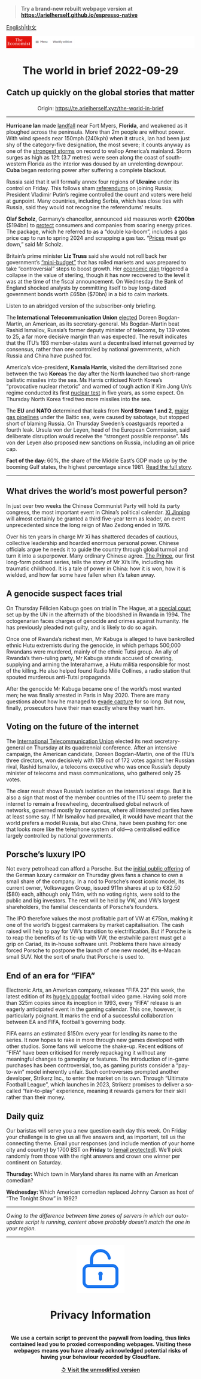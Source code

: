 > **Try a brand-new rebuilt webpage version at https://arielherself.github.io/espresso-native**

[English](https://github.com/arielherself/espresso/blob/main/README.md)|[中文](https://github-com.translate.goog/arielherself/espresso/blob/main/README.md?_x_tr_sl=en&_x_tr_tl=zh-CN&_x_tr_hl=zh-CN&_x_tr_pto=wapp)



![The Economist](menubar.png)

# <p align="center">The world in brief 2022-09-29</p>

## <p align="center">Catch up quickly on the global stories that matter</p>

<p align="center">Origin: <a href="https://te.arielherself.xyz/the-world-in-brief">https://te.arielherself.xyz/the-world-in-brief</a><hr>

<strong>Hurricane Ian</strong> made [landfall](https://te.arielherself.xyz/united-states/2022/09/29/hurricane-ian-pummels-florida) near Fort Myers, <strong>Florida</strong>, and weakened as it ploughed across the peninsula. More than 2m people are without power. With wind speeds near 150mph (240kph) when it struck, Ian had been just shy of the category-five designation, the most severe; it counts anyway as one of the [strongest storms](https://te.arielherself.xyz/the-economist-explains/2022/06/01/why-this-atlantic-hurricane-season-is-predicted-to-be-unusually-stormy) on record to wallop America’s mainland. Storm surges as high as 12ft (3.7 metres) were seen along the coast of south-western Florida as the interior was doused by an unrelenting downpour. <strong>Cuba </strong>began restoring power after suffering a complete blackout.

Russia said that it will formally annex four regions of <strong>Ukraine</strong> under its control on Friday. This follows sham [referendums](https://te.arielherself.xyz/europe/2022/09/27/vladimir-putin-stages-four-fake-referendums-in-occupied-ukraine) on joining Russia; President Vladimir Putin’s regime controlled the count and voters were held at gunpoint. Many countries, including Serbia, which has close ties with Russia, said they would not recognise the referendums’ results.

<strong>Olaf Scholz</strong>, Germany’s chancellor, announced aid measures worth <strong>€200bn</strong> ($194bn) to [protect](https://te.arielherself.xyz/graphic-detail/2022/09/27/the-wrong-way-to-solve-europes-energy-crisis) consumers and companies from soaring energy prices. The package, which he referred to as a “double ka-boom”, includes a gas price cap to run to spring 2024 and scrapping a gas tax. “[Prices](https://te.arielherself.xyz/europe/2022/09/29/europes-next-energy-crunch) must go down,” said Mr Scholz.

Britain’s prime minister <strong>Liz Truss</strong> said she would not roll back her government’s [“mini-budget”](https://te.arielherself.xyz/britain/2022/09/27/the-fallout-from-kwasi-kwartengs-mini-budget-continues) that has roiled markets and was prepared to take “controversial” steps to boost growth. Her [economic plan](https://te.arielherself.xyz/britain/2022/09/23/britains-chancellor-offers-up-a-reckless-budget-fiscally-and-politically) triggered a collapse in the value of sterling, though it has now recovered to the level it was at the time of the fiscal announcement. On Wednesday the Bank of England shocked analysts by committing itself to buy long-dated government bonds worth £65bn ($70bn) in a bid to calm markets.

Listen to an abridged version of the subscriber-only briefing.

The<strong> International Telecommunication Union</strong> [elected](https://te.arielherself.xyz/international/2022/09/20/an-election-that-could-make-the-global-internet-safer-for-autocrats) Doreen Bogdan-Martin, an American, as its secretary-general. Ms Bogdan-Martin beat Rashid Ismailov, Russia’s former deputy minister of telecoms, by 139 votes to 25, a far more decisive margin than was expected. The result indicates that the ITU’s 193 member-states want a decentralised internet governed by consensus, rather than one controlled by national governments, which Russia and China have pushed for.

America’s vice-president, <strong>Kamala Harris</strong>, visited the demilitarised zone between the two <strong>Koreas</strong> the day after the North launched two short-range ballistic missiles into the sea. Ms Harris criticised North Korea’s “provocative nuclear rhetoric” and warned of tough action if Kim Jong Un’s regime conducted its first [nuclear test](https://te.arielherself.xyz/asia/2022/04/07/north-korea-is-testing-icbms-again-nuclear-weapons-may-be-next) in five years, as some expect. On Thursday North Korea fired two more missiles into the sea.

The <strong>EU</strong> and <strong>NATO</strong> determined that leaks from <strong>Nord Stream 1 and 2</strong>, [major gas pipelines](https://te.arielherself.xyz/europe/2022/02/22/the-west-imposes-swift-sanctions-on-russia-can-they-stop-a-war) under the Baltic sea, were caused by sabotage, but stopped short of blaming Russia. On Thursday Sweden’s coastguards reported a fourth leak. Ursula von der Leyen, head of the European Commission, said deliberate disruption would receive the “strongest possible response”. Ms von der Leyen also proposed new sanctions on Russia, including an oil price cap.

<strong>Fact of the day: </strong>60%, the share of the Middle East’s GDP made up by the booming Gulf states, the highest percentage since 1981. [Read the full story](https://te.arielherself.xyz/leaders/2022/09/22/an-energy-crisis-and-geopolitics-are-creating-a-new-look-gulf).

----------

## What drives the world’s most powerful person?

In just over two weeks the Chinese Communist Party will hold its party congress, the most important event in China’s political calendar. [Xi Jinping](https://te.arielherself.xyz/the-economist-reads/2022/09/22/what-to-read-to-understand-xi-jinping) will almost certainly be granted a third five-year term as leader, an event unprecedented since the long reign of Mao Zedong ended in 1976.

Over his ten years in charge Mr Xi has shattered decades of cautious, collective leadership and hoarded enormous personal power. Chinese officials argue he needs it to guide the country through global turmoil and turn it into a superpower. Many ordinary Chinese agree. [The Prince](https://te.arielherself.xyz/podcasts/2022/09/28/1-redder-than-red), our first long-form podcast series, tells the story of Mr Xi’s life, including his traumatic childhood. It is a tale of power in China: how it is won, how it is wielded, and how far some have fallen when it’s taken away.

## A genocide suspect faces trial

On Thursday Félicien Kabuga goes on trial in The Hague, at a [special court](https://te.arielherself.xyz/international/2021/01/02/laws-to-catch-human-rights-abusers-are-growing-teeth) set up by the UN in the aftermath of the bloodshed in Rwanda in 1994. The octogenarian faces charges of genocide and crimes against humanity. He has previously pleaded not guilty, and is likely to do so again. 

Once one of Rwanda’s richest men, Mr Kabuga is alleged to have bankrolled ethnic Hutu extremists during the genocide, in which perhaps 500,000 Rwandans were murdered, mainly of the ethnic Tutsi group. An ally of Rwanda’s then-ruling party, Mr Kabuga stands accused of creating, supplying and arming the Interahamwe, a Hutu militia responsible for most of the killing. He also helped found Radio Mille Collines, a radio station that spouted murderous anti-Tutsi propaganda.

After the genocide Mr Kabuga became one of the world’s most wanted men; he was finally arrested in Paris in May 2020. There are many questions about how he managed to [evade capture](https://te.arielherself.xyz/middle-east-and-africa/2020/05/21/felicien-kabuga-africas-most-wanted-man-is-arrested) for so long. But now, finally, prosecutors have their man exactly where they want him.

## Voting on the future of the internet

The [International Telecommunication Union](https://te.arielherself.xyz/international/2022/09/20/an-election-that-could-make-the-global-internet-safer-for-autocrats) elected its next secretary-general on Thursday at its quadrennial conference. After an intensive campaign, the American candidate, Doreen Bogdan-Martin, one of the ITU’s three directors, won decisively with 139 out of 172 votes against her Russian rival, Rashid Ismailov, a telecoms executive who was once Russia’s deputy minister of telecoms and mass communications, who gathered only 25 votes.

The clear result shows Russia’s isolation on the international stage. But it is also a sign that most of the member countries of the ITU seem to prefer the internet to remain a freewheeling, decentralised global network of networks, governed mostly by consensus, where all interested parties have at least some say. If Mr Ismailov had prevailed, it would have meant that the world prefers a model Russia, but also China, have been pushing for: one that looks more like the telephone system of old—a centralised edifice largely controlled by national governments.

## Porsche’s luxury IPO

Not every petrolhead can afford a Porsche. But the [initial public offering](https://te.arielherself.xyz/business/2022/09/22/porsche-goes-to-market) of the German luxury carmaker on Thursday gives fans a chance to own a small share of the company. In a nod to Porsche’s most iconic model, its current owner, Volkswagen Group, issued 911m shares at up to €82.50 ($80) each, although only 114m, with no voting rights, were sold to the public and big investors. The rest will be held by VW, and VW’s largest shareholders, the familial descendants of Porsche’s founders.

The IPO therefore values the most profitable part of VW at €75bn, making it one of the world’s biggest carmakers by market capitalisation. The cash raised will help to pay for VW’s transition to electrification. But if Porsche is to reap the benefits of its tie-up with VW, the erstwhile parent must get a grip on Cariad, its in-house software unit. Problems there have already forced Porsche to postpone the launch of one new model, its e-Macan small SUV. Not the sort of snafu that Porsche is used to.

## End of an era for “FIFA”

Electronic Arts, an American company, releases “FIFA 23” this week, the latest edition of its [hugely popular](https://te.arielherself.xyz/international/2020/06/27/the-pandemic-has-accelerated-the-growth-of-e-sports) football video game. Having sold more than 325m copies since its inception in 1993, every “FIFA” release is an eagerly anticipated event in the gaming calendar. This one, however, is particularly poignant. It marks the end of a successful collaboration between EA and FIFA, football’s governing body. 

FIFA earns an estimated $150m every year for lending its name to the series. It now hopes to rake in more through new games developed with other studios. Some fans will welcome the shake-up. Recent editions of “FIFA” have been criticised for merely repackaging it without any meaningful changes to gameplay or features. The introduction of in-game purchases has been controversial, too, as gaming purists consider a “pay-to-win” model inherently unfair. Such controversies prompted another developer, Strikerz Inc., to enter the market on its own. Through “Ultimate Football League”, which launches in 2023, Strikerz promises to deliver a so-called “fair-to-play” experience, meaning it rewards gamers for their skill rather than their money. 

## Daily quiz

Our baristas will serve you a new question each day this week. On Friday your challenge is to give us all five answers and, as important, tell us the connecting theme. Email your responses (and include mention of your home city and country) by 1700 BST on <strong>Friday</strong> to [<span class="__cf_email__" data-cfemail="1e4f6b77645b6d6e6c7b6d6d715e7b7d71707173776d6a307d7173">[email&#160;protected]</span>](https://mail.google.com/mail/?view=cm&amp;fs=1&amp;tf=1&amp;to=QuizEspresso@te.arielherself.xyz). We’ll pick randomly from those with the right answers and crown one winner per continent on Saturday.

<strong>Thursday: </strong>Which town in Maryland shares its name with an American comedian?

<strong>Wednesday: </strong>Which American comedian replaced Johnny Carson as host of “The Tonight Show” in 1992?

----------

*Owing to the difference between time zones of servers in which our auto-update script is running, content above probably doesn't match the one in your region.*

|<br><div align="center"><img src="unlock.png" /><h1>Privacy Information</h1></div></br>We use a certain script to prevent the paywall from loading, thus links contained lead you to proxied corresponding webpages. Visiting these webpages means you have already acknowledged potential risks of having your behaviour recorded by Cloudflare.<br><br>[&#x21BA; Visit the unmodified version](README.raw.md)<br><br>|
|-----|

